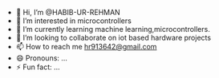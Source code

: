 - 👋 Hi, I’m @HABIB-UR-REHMAN
- 👀 I’m interested in microcontrollers
- 🌱 I’m currently learning machine learning,microcontrollers.
- 💞️ I’m looking to collaborate on iot based hardware projects
- 📫 How to reach me hr913642@gmail.com
- 😄 Pronouns: ...
- ⚡ Fun fact: ...

<!---
HABIB0fficial/HABIB0fficial is a ✨ special ✨ repository because its `README.md` (this file) appears on your GitHub profile.
You can click the Preview link to take a look at your changes.
--->
